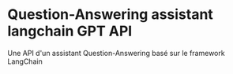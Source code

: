 # Question-Answering assistant langchain GPT API
Une API d'un assistant Question-Answering basé sur le framework LangChain
